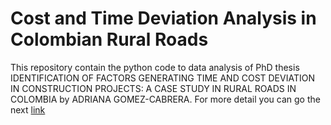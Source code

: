 # Cost and Time Deviation Analysis in Colombian Rural Roads

This repository contain the python code to data analysis of PhD thesis IDENTIFICATION OF FACTORS GENERATING TIME AND COST DEVIATION IN CONSTRUCTION PROJECTS: A CASE STUDY IN RURAL ROADS IN COLOMBIA by ADRIANA GOMEZ-CABRERA. For more detail you can go the next [link](https://repositorio.uniandes.edu.co/handle/1992/52996)
